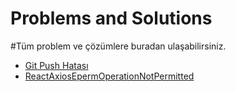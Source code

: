 # Problems and Solutions

#Tüm problem ve çözümlere buradan ulaşabilirsiniz. 
  <ul> <li> <a href="https://github.com/erdaldanis/ChronicProblems/blob/main/GitPushHatas%C4%B1.md"> Git Push Hatası </a> </li> 
<li> <a href="https://github.com/erdaldanis/Problems-and-Solutions/blob/main/ReactAxiosEpermOperationNotPermitted.md"> ReactAxiosEpermOperationNotPermitted </a> </li></ul> 

